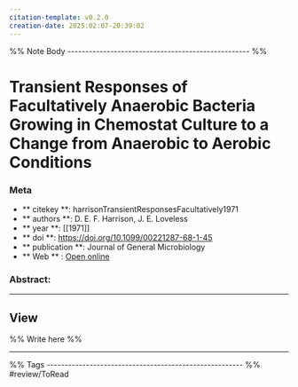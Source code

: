 ```yaml
---
citation-template: v0.2.0
creation-date: 2025:02:07-20:39:02
---
```


%% Note Body --------------------------------------------------- %%
# Transient Responses of Facultatively Anaerobic Bacteria Growing in Chemostat Culture to a Change from Anaerobic to Aerobic Conditions

### Meta
- ** citekey **: harrisonTransientResponsesFacultatively1971
- ** authors **: D. E. F. Harrison, J. E. Loveless
- ** year **: [[1971]]
- ** doi **: https://doi.org/10.1099/00221287-68-1-45
- ** publication **: Journal of General Microbiology
- ** Web ** : [Open online](https://www.microbiologyresearch.org/content/journal/micro/10.1099/00221287-68-1-45)


### Abstract:


___

## View

%% Write here %%





___
%% Tags  ------------------------------------------------------- %%
#review/ToRead